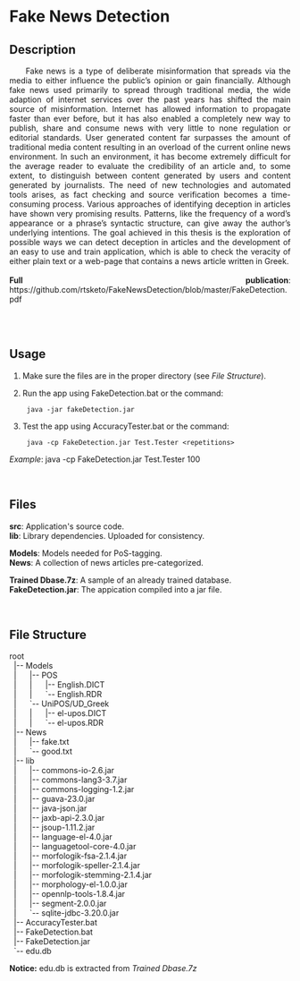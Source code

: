 # Fake News Detection

## Description
<p align="justify">&nbsp;&nbsp;&nbsp;&nbsp;&nbsp;Fake news is a type of deliberate misinformation that spreads via the media to either influence the public’s opinion or gain financially. Although fake news used primarily to spread through traditional media, the wide adaption of internet services over the past years has shifted the main source of misinformation. Internet has allowed information to propagate faster than ever before, but it has also enabled a completely new way to publish, share and consume news with very little to none regulation or editorial standards. User generated content far surpasses the amount of traditional media content resulting in an overload of the current online news environment. In such an environment, it has become extremely difficult for the average reader to evaluate the credibility of an article and, to some extent, to distinguish between content generated by users and content generated by journalists. The need of new technologies and automated tools arises, as fact checking and source verification becomes a time-consuming process. Various approaches of identifying deception in articles have shown very promising results. Patterns, like the frequency of a word’s appearance or a phrase’s syntactic structure, can give away the author’s underlying intentions. The goal achieved in this thesis is the exploration of possible ways we can detect deception in articles and the development of an easy to use and train application, which is able to check the veracity of either plain text or a web-page that contains a news article written in Greek.<br><br>
<b>Full publication</b>: https://github.com/rtsketo/FakeNewsDetection/blob/master/FakeDetection.pdf</p><br>

<br>

## Usage
1) Make sure the files are in the proper directory (see *File Structure*).

2) Run the app using FakeDetection.bat or the command:

        java -jar fakeDetection.jar
  
3) Test the app using AccuracyTester.bat or the command:

        java -cp FakeDetection.jar Test.Tester <repetitions>
  *Example*: java -cp FakeDetection.jar Test.Tester 100

<br>

## Files
**src**: Application's source code.<br>
**lib**: Library dependencies. Uploaded for consistency.<br>

**Models**: Models needed for PoS-tagging.<br>
**News**: A collection of news articles pre-categorized.<br>

**Trained Dbase.7z**: A sample of an already trained database.<br>
**FakeDetection.jar**: The appication compiled into a jar file.<br>


<br>


## File Structure
root<br>
&nbsp;&nbsp;|-- Models<br>
&nbsp;&nbsp;|&nbsp;&nbsp;&nbsp;&nbsp;&nbsp;&nbsp;|-- POS<br>
&nbsp;&nbsp;|&nbsp;&nbsp;&nbsp;&nbsp;&nbsp;&nbsp;|&nbsp;&nbsp;&nbsp;&nbsp;&nbsp;&nbsp;|-- English.DICT<br>
&nbsp;&nbsp;|&nbsp;&nbsp;&nbsp;&nbsp;&nbsp;&nbsp;|&nbsp;&nbsp;&nbsp;&nbsp;&nbsp;&nbsp;\`-- English.RDR<br>
&nbsp;&nbsp;|&nbsp;&nbsp;&nbsp;&nbsp;&nbsp;&nbsp;\`-- UniPOS/UD_Greek<br>
&nbsp;&nbsp;|&nbsp;&nbsp;&nbsp;&nbsp;&nbsp;&nbsp;|&nbsp;&nbsp;&nbsp;&nbsp;&nbsp;&nbsp;|-- el-upos.DICT<br>
&nbsp;&nbsp;|&nbsp;&nbsp;&nbsp;&nbsp;&nbsp;&nbsp;|&nbsp;&nbsp;&nbsp;&nbsp;&nbsp;&nbsp;\`-- el-upos.RDR<br>
&nbsp;&nbsp;|-- News<br>
&nbsp;&nbsp;|&nbsp;&nbsp;&nbsp;&nbsp;&nbsp;&nbsp;|-- fake.txt<br>
&nbsp;&nbsp;|&nbsp;&nbsp;&nbsp;&nbsp;&nbsp;&nbsp;\`-- good.txt<br>
&nbsp;&nbsp;|-- lib<br>
&nbsp;&nbsp;|&nbsp;&nbsp;&nbsp;&nbsp;&nbsp;&nbsp;|-- commons-io-2.6.jar<br>
&nbsp;&nbsp;|&nbsp;&nbsp;&nbsp;&nbsp;&nbsp;&nbsp;|-- commons-lang3-3.7.jar<br>
&nbsp;&nbsp;|&nbsp;&nbsp;&nbsp;&nbsp;&nbsp;&nbsp;|-- commons-logging-1.2.jar<br>
&nbsp;&nbsp;|&nbsp;&nbsp;&nbsp;&nbsp;&nbsp;&nbsp;|-- guava-23.0.jar<br>
&nbsp;&nbsp;|&nbsp;&nbsp;&nbsp;&nbsp;&nbsp;&nbsp;|-- java-json.jar<br>
&nbsp;&nbsp;|&nbsp;&nbsp;&nbsp;&nbsp;&nbsp;&nbsp;|-- jaxb-api-2.3.0.jar<br>
&nbsp;&nbsp;|&nbsp;&nbsp;&nbsp;&nbsp;&nbsp;&nbsp;|-- jsoup-1.11.2.jar<br>
&nbsp;&nbsp;|&nbsp;&nbsp;&nbsp;&nbsp;&nbsp;&nbsp;|-- language-el-4.0.jar<br>
&nbsp;&nbsp;|&nbsp;&nbsp;&nbsp;&nbsp;&nbsp;&nbsp;|-- languagetool-core-4.0.jar<br>
&nbsp;&nbsp;|&nbsp;&nbsp;&nbsp;&nbsp;&nbsp;&nbsp;|-- morfologik-fsa-2.1.4.jar<br>
&nbsp;&nbsp;|&nbsp;&nbsp;&nbsp;&nbsp;&nbsp;&nbsp;|-- morfologik-speller-2.1.4.jar<br>
&nbsp;&nbsp;|&nbsp;&nbsp;&nbsp;&nbsp;&nbsp;&nbsp;|-- morfologik-stemming-2.1.4.jar<br>
&nbsp;&nbsp;|&nbsp;&nbsp;&nbsp;&nbsp;&nbsp;&nbsp;|-- morphology-el-1.0.0.jar<br>
&nbsp;&nbsp;|&nbsp;&nbsp;&nbsp;&nbsp;&nbsp;&nbsp;|-- opennlp-tools-1.8.4.jar<br>
&nbsp;&nbsp;|&nbsp;&nbsp;&nbsp;&nbsp;&nbsp;&nbsp;|-- segment-2.0.0.jar<br>
&nbsp;&nbsp;|&nbsp;&nbsp;&nbsp;&nbsp;&nbsp;&nbsp;\`-- sqlite-jdbc-3.20.0.jar<br>
&nbsp;&nbsp;|-- AccuracyTester.bat<br>
&nbsp;&nbsp;|-- FakeDetection.bat<br>
&nbsp;&nbsp;|-- FakeDetection.jar<br>
&nbsp;&nbsp;\`-- edu.db<br>

**Notice:** edu.db is extracted from *Trained Dbase.7z*
